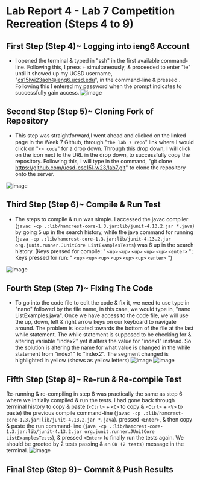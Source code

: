 # Lab Report 4 - Lab 7 Competition Recreation (Steps 4 to 9)

## First Step (Step 4)~ Logging into ieng6 Account
- I opened the terminal & typed in "ssh" in the first available command-line. Following this, I press <Ctrl> + <R> simultaneously, & proceeded to enter "ie" until it showed up my UCSD username, "cs15lwi23aoh@ieng6.ucsd.edu", in the command-line & pressed <Enter>. Following this I entered my password when the prompt indicates to successfully gain access.
![image](https://user-images.githubusercontent.com/122498399/221482594-0df86fe5-9cf0-415e-aa9a-df166e2a39c5.png)

## Second Step (Step 5)~ Cloning Fork of Repository
- This step was straightforward,I went ahead and clicked on the linked page in the Week 7 Github, through "`the lab 7 repo`" link where I would click on "`<> code`" for a drop down. Through this drop down, I will click on the icon next to the URL in the drop down, to successfully copy the repository. Following this, I will type in the command, "git clone https://github.com/ucsd-cse15l-w23/lab7.git" to clone the repository onto the server.

![image](https://user-images.githubusercontent.com/122498399/221489122-2bd0c1c2-cc5a-4702-8416-434dc690800b.png)
  
## Third Step (Step 6)~ Compile & Run Test
- The steps to compile & run was simple. I accessed the javac compiler (`javac -cp .:lib/hamcrest-core-1.3.jar:lib/junit-4.13.2.jar *.java`) by going 5 up in the search history, while the java command for running (`java -cp .:lib/hamcrest-core-1.3.jar:lib/junit-4.13.2.jar org.junit.runner.JUnitCore ListExamplesTests`) was 6 up in the search history. (Keys pressed for compile: " `<up>` `<up>` `<up>` `<up>` `<up>` `<enter>` "; Keys pressed for run: " `<up>` `<up>` `<up>` `<up>` `<up>` `<up>` `<enter>` ")

![image](https://user-images.githubusercontent.com/122498399/221491974-18cacc2c-0251-4c3e-999d-e15576155027.png)

## Fourth Step (Step 7)~ Fixing The Code
- To go into the code file to edit the code & fix it, we need to use type in "nano" followed by the file name, in this case, we would type in, "nano ListExamples.java". Once we have access to the code file, we will use the up, down, left & right arrow keys on our keyboard to navigate around. The problem is located towards the bottom of the file at the last while statement. The while statement is supposed to be checking for & altering variable "index2" yet it alters the value for "index1" instead. So the solution is altering the name for what value is changed in the while statement from "index1" to "index2". The segment changed is highlighted in yellow (shows as yellow letters)
![image](https://user-images.githubusercontent.com/122498399/221692522-aa889cec-862a-42ff-9b2e-aaeb0e860046.png)
![image](https://user-images.githubusercontent.com/122498399/221692680-6e1e24b9-5d0c-4650-8f14-003c5f0b65eb.png)


## Fifth Step (Step 8)~ Re-run & Re-compile Test
Re-running & re-compiling in step 8 was practically the same as step 6 where we initially compiled & run the tests. I had gone back through terminal history to copy & paste (`<Ctrl>` + `<C>` to copy & `<Ctrl>` + `<V>` to paste) the previous compile command-line (`javac -cp .:lib/hamcrest-core-1.3.jar:lib/junit-4.13.2.jar *.java`). pressed `<Enter>`, & then copy & paste the run command-line (`java -cp .:lib/hamcrest-core-1.3.jar:lib/junit-4.13.2.jar org.junit.runner.JUnitCore ListExamplesTests`), & pressed `<Enter>` to finally run the tests again. We should be greeted by 2 tests passing & an `OK (2 tests)` message in the terminal.
![image](https://user-images.githubusercontent.com/122498399/221742199-652b6137-24ac-46c5-968a-c25a7ca257ab.png)

## Final Step (Step 9)~ Commit & Push Results






